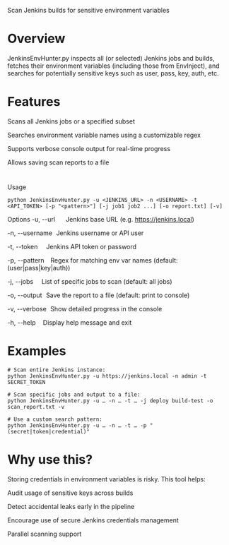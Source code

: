 Scan Jenkins builds for sensitive environment variables

# Overview
JenkinsEnvHunter.py inspects all (or selected) Jenkins jobs and builds, fetches their environment variables (including those from EnvInject), and searches for potentially sensitive keys such as user, pass, key, auth, etc.

# Features
Scans all Jenkins jobs or a specified subset

Searches environment variable names using a customizable regex

Supports verbose console output for real-time progress

Allows saving scan reports to a file

# 
Usage
```
python JenkinsEnvHunter.py -u <JENKINS_URL> -n <USERNAME> -t <API_TOKEN> [-p "<pattern>"] [-j job1 job2 ...] [-o report.txt] [-v]
```

Options
-u, --url         Jenkins base URL (e.g. https://jenkins.local)

-n, --username   Jenkins username or API user

-t, --token       Jenkins API token or password

-p, --pattern     Regex for matching env var names (default: (user|pass|key|auth))

-j, --jobs       List of specific jobs to scan (default: all jobs)

-o, --output   Save the report to a file (default: print to console)

-v, --verbose   Show detailed progress in the console

-h, --help      Display help message and exit

# Examples
```
# Scan entire Jenkins instance:
python JenkinsEnvHunter.py -u https://jenkins.local -n admin -t SECRET_TOKEN

# Scan specific jobs and output to a file:
python JenkinsEnvHunter.py -u … -n … -t … -j deploy build-test -o scan_report.txt -v

# Use a custom search pattern:
python JenkinsEnvHunter.py -u … -n … -t … -p "(secret|token|credential)"
```

# Why use this?
Storing credentials in environment variables is risky. This tool helps:

Audit usage of sensitive keys across builds

Detect accidental leaks early in the pipeline

Encourage use of secure Jenkins credentials management

Parallel scanning support

